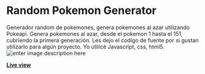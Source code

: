 # Random Pokemon Generator
Generador random de pokemones, genera pokemones al azar utilizando Pokeapi.
Genera pokemones al azar, desde el pokemon 1 hasta el 151, cubriendo la primera generación.
Les dejo el codigo de fuente por si gustan utilizarlo para algún proyecto.
Yo utilicé Javascript, css, html5.
![enter image description here](https://pokecatcher.zjairo.com/img/index.png)

**[Live view](https://pokecatcher.zjairo.com)**
